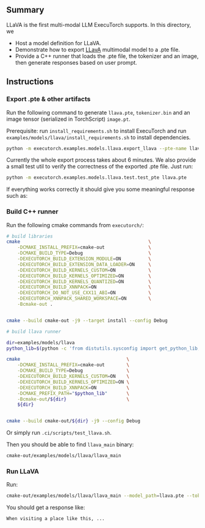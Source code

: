 ## Summary
LLaVA is the first multi-modal LLM ExecuTorch supports. In this directory, we
- Host a model definition for LLaVA.
- Demonstrate how to export [LLavA](https://github.com/haotian-liu/LLaVA) multimodal model to a .pte file.
- Provide a C++ runner that loads the .pte file, the tokenizer and an image, then generate responses based on user prompt.

## Instructions
### Export .pte & other artifacts

Run the following command to generate `llava.pte`, `tokenizer.bin` and an image tensor (serialized in TorchScript) `image.pt`.

Prerequisite: run `install_requirements.sh` to install ExecuTorch and run `examples/models/llava/install_requirements.sh` to install dependencies.

```bash
python -m executorch.examples.models.llava.export_llava --pte-name llava.pte --with-artifacts
```

Currently the whole export process takes about 6 minutes. We also provide a small test util to verify the correctness of the exported .pte file. Just run:

```bash
python -m executorch.examples.models.llava.test.test_pte llava.pte
```

If everything works correctly it should give you some meaningful response such as:



### Build C++ runner

Run the following cmake commands from `executorch/`:

```bash
# build libraries
cmake                                               \
    -DCMAKE_INSTALL_PREFIX=cmake-out                \
    -DCMAKE_BUILD_TYPE=Debug                        \
    -DEXECUTORCH_BUILD_EXTENSION_MODULE=ON          \
    -DEXECUTORCH_BUILD_EXTENSION_DATA_LOADER=ON     \
    -DEXECUTORCH_BUILD_KERNELS_CUSTOM=ON            \
    -DEXECUTORCH_BUILD_KERNELS_OPTIMIZED=ON         \
    -DEXECUTORCH_BUILD_KERNELS_QUANTIZED=ON         \
    -DEXECUTORCH_BUILD_XNNPACK=ON                   \
    -DEXECUTORCH_DO_NOT_USE_CXX11_ABI=ON            \
    -DEXECUTORCH_XNNPACK_SHARED_WORKSPACE=ON        \
    -Bcmake-out .


cmake --build cmake-out -j9 --target install --config Debug

# build llava runner

dir=examples/models/llava
python_lib=$(python -c 'from distutils.sysconfig import get_python_lib; print(get_python_lib())')

cmake                                       \
    -DCMAKE_INSTALL_PREFIX=cmake-out        \
    -DCMAKE_BUILD_TYPE=Debug                \
    -DEXECUTORCH_BUILD_KERNELS_CUSTOM=ON    \
    -DEXECUTORCH_BUILD_KERNELS_OPTIMIZED=ON \
    -DEXECUTORCH_BUILD_XNNPACK=ON           \
    -DCMAKE_PREFIX_PATH="$python_lib"       \
    -Bcmake-out/${dir}                      \
    ${dir}


cmake --build cmake-out/${dir} -j9 --config Debug
```

Or simply run `.ci/scripts/test_llava.sh`.

Then you should be able to find `llava_main` binary:

```bash
cmake-out/examples/models/llava/llava_main
```

### Run LLaVA

Run:
```bash
cmake-out/examples/models/llava/llava_main --model_path=llava.pte --tokenizer_path=tokenizer.bin --image_path=image.pt --prompt="What are the things I should be cautious about when I visit here? ASSISTANT:" --seq_len=768 --temperature=0
```

You should get a response like:

```
When visiting a place like this, ...
```
